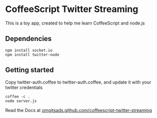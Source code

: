 # CoffeeScript Twitter Streaming

This is a toy app, created to help me learn CoffeeScript and node.js

## Dependencies

    npm install socket.io
    npm install twitter-node

## Getting started

Copy twitter-auth.coffee to twitter-auth.coffee, and update it with your twitter credentials

    coffee -c .
    node server.js

Read the Docs at
[omgitsads.github.com/coffeescript-twitter-streaming](omgitsads.github.com/coffeescript-twitter-streaming)
